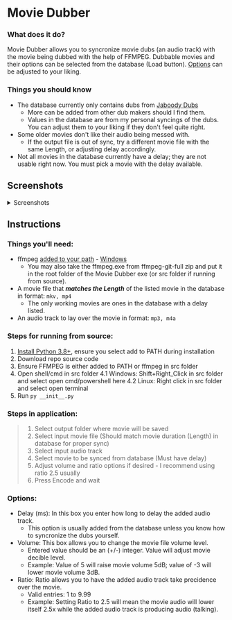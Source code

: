 # Movie Dubber

### What does it do?
Movie Dubber allows you to syncronize movie dubs (an audio track) with the movie being dubbed with the help of FFMPEG. Dubbable movies and their options can be selected from the database (Load button). [Options](https://github.com/f09f9095/Movie-Dubber#options) can be adjusted to your liking.

### Things you should know
- The database currently only contains dubs from [Jaboody Dubs](https://www.patreon.com/jaboodydubs/posts)
  - More can be added from other dub makers should I find them.
  - Values in the database are from my personal syncings of the dubs. You can adjust them to your liking if they don't feel quite right.
- Some older movies don't like their audio being messed with.
  - If the output file is out of sync, try a different movie file with the same Length, or adjusting delay accordingly.
- Not all movies in the database currently have a delay; they are not usable right now. You must pick a movie with the delay available.

## Screenshots
<details>
  <summary>Screenshots</summary>

  ![Main Screen](https://github.com/f09f9095/Movie-Dubber/blob/main/src/etc/Main%20Screen.png?raw=true)
  ![Main Screen Progress](https://github.com/f09f9095/Movie-Dubber/blob/main/src/etc/Main%20Screen%20Progress.png?raw=true)
  ![Database](https://github.com/f09f9095/Movie-Dubber/blob/main/src/etc/Database.png?raw=true)
</details>

## Instructions
### Things you'll need:
- ffmpeg [added to your path](https://www.youtube.com/watch?v=3z9rUl9r2oA) - [Windows](https://www.gyan.dev/ffmpeg/builds/ffmpeg-git-full.7z)
  - You may also take the ffmpeg.exe from ffmpeg-git-full zip and put it in the root folder of the Movie Dubber exe (or src folder if running from source).
- A movie file that **_matches the Length_** of the listed movie in the database in format: `mkv, mp4`
  - The only working movies are ones in the database with a delay listed.
- An audio track to lay over the movie in format: `mp3, m4a`

### Steps for running from source:
1. [Install Python 3.8+](https://www.python.org/downloads/), ensure you select add to PATH during installation
2. Download repo source code
3. Ensure FFMPEG is either added to PATH or ffmpeg in src folder
4. Open shell/cmd in src folder
 4.1 Windows: Shift+Right_Click in src folder and select open cmd/powershell here
 4.2 Linux: Right click in src folder and select open terminal
5. Run `py __init__.py`

### Steps in application:
>1. Select output folder where movie will be saved
>2. Select input movie file (Should match movie duration (Length) in database for proper sync)
>3. Select input audio track
>4. Select movie to be synced from database (Must have delay)
>5. Adjust volume and ratio options if desired - I recommend using ratio 2.5 usually
>6. Press Encode and wait

### Options:
- Delay (ms): In this box you enter how long to delay the added audio track.
  - This option is usually added from the database unless you know how to syncronize the dubs yourself.
- Volume: This box allows you to change the movie file volume level.
  - Entered value should be an (+/-) integer. Value will adjust movie decible level.
  - Example: Value of 5 will raise movie volume 5dB; value of -3 will lower movie volume 3dB.
- Ratio: Ratio allows you to have the added audio track take precidence over the movie.
  - Valid entries: 1 to 9.99
  - Example: Setting Ratio to 2.5 will mean the movie audio will lower itself 2.5x while the added audio track is producing audio (talking).
